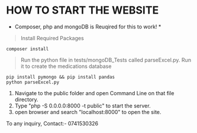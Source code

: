 # HOW TO START THE WEBSITE

* Composer, php and mongoDB is Reuqired for this to work! *

> Install Required Packages
```
composer install
```
> Run the python file in tests/mongoDB_Tests called parseExcel.py. Run it to create the medications database
```
pip install pymongo && pip install pandas
python parseExcel.py
```


1. Navigate to the public folder and open Command Line on that file directory.
2. Type "php -S 0.0.0.0:8000 -t public" to start the server.
3. open browser and search "localhost:8000" to open the site.

To any inquiry, Contact:- 0741530326
